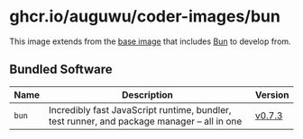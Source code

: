 # ghcr.io/auguwu/coder-images/bun
This image extends from the [base image](https://github.com/auguwu/coder-images/pkgs/container/coder-images%2Fbase) that includes [Bun](https://bun.sh) to develop from.

## Bundled Software
| Name  | Description                                                                                | Version        |
| ----- | ------------------------------------------------------------------------------------------ | -------------- |
| `bun` | Incredibly fast JavaScript runtime, bundler, test runner, and package manager – all in one | [v0.7.3][bun]  |

[bun]: https://github.com/oven-sh/bun/releases/tag/bun-v0.7.3
